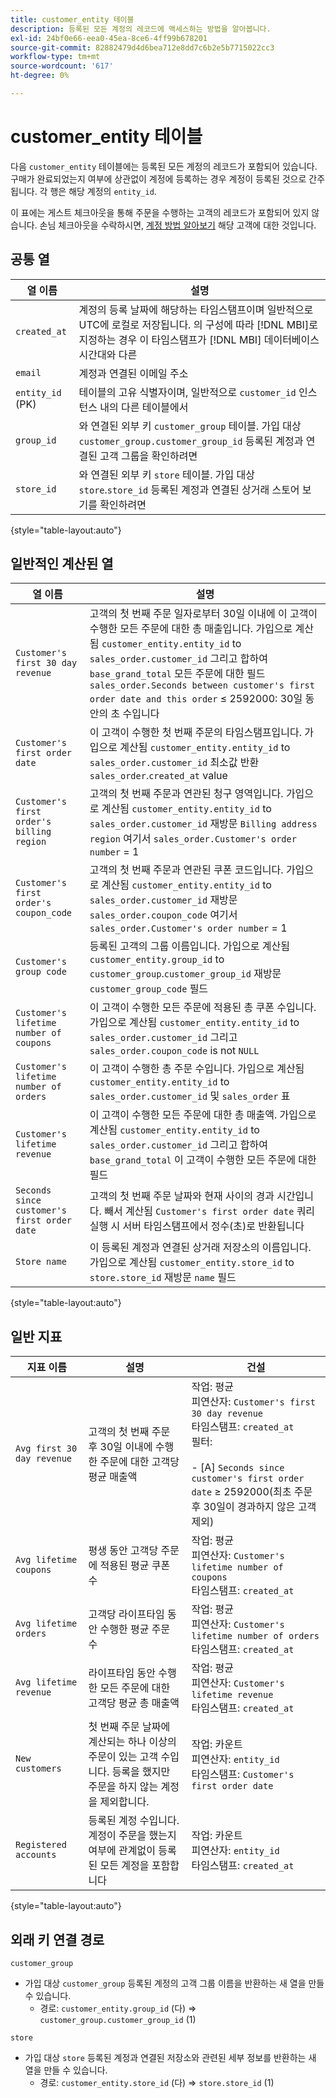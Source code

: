```yaml
---
title: customer_entity 테이블
description: 등록된 모든 계정의 레코드에 액세스하는 방법을 알아봅니다.
exl-id: 24bf0e66-eea0-45ea-8ce6-4ff99b678201
source-git-commit: 82882479d4d6bea712e8dd7c6b2e5b7715022cc3
workflow-type: tm+mt
source-wordcount: '617'
ht-degree: 0%

---
```


# customer_entity 테이블

다음 `customer_entity` 테이블에는 등록된 모든 계정의 레코드가 포함되어 있습니다. 구매가 완료되었는지 여부에 상관없이 계정에 등록하는 경우 계정이 등록된 것으로 간주됩니다. 각 행은 해당 계정의 `entity_id`.

이 표에는 게스트 체크아웃을 통해 주문을 수행하는 고객의 레코드가 포함되어 있지 않습니다. 손님 체크아웃을 수락하시면, [계정 방법 알아보기](../data-warehouse-mgr/guest-orders.md) 해당 고객에 대한 것입니다.

## 공통 열

| **열 이름** | **설명** |
|---|---|
| `created_at` | 계정의 등록 날짜에 해당하는 타임스탬프이며 일반적으로 UTC에 로컬로 저장됩니다. 의 구성에 따라 [!DNL MBI]로 지정하는 경우 이 타임스탬프가 [!DNL MBI] 데이터베이스 시간대와 다른 |
| `email` | 계정과 연결된 이메일 주소 |
| `entity_id` (PK) | 테이블의 고유 식별자이며, 일반적으로 `customer_id` 인스턴스 내의 다른 테이블에서 |
| `group_id` | 와 연결된 외부 키 `customer_group` 테이블. 가입 대상 `customer_group.customer_group_id` 등록된 계정과 연결된 고객 그룹을 확인하려면 |
| `store_id` | 와 연결된 외부 키 `store` 테이블. 가입 대상 `store`.`store_id` 등록된 계정과 연결된 상거래 스토어 보기를 확인하려면 |

{style=&quot;table-layout:auto&quot;}

## 일반적인 계산된 열

| **열 이름** | **설명** |
|---|---|
| `Customer's first 30 day revenue` | 고객의 첫 번째 주문 일자로부터 30일 이내에 이 고객이 수행한 모든 주문에 대한 총 매출입니다. 가입으로 계산됨 `customer_entity.entity_id` to `sales_order.customer_id` 그리고 합하여 `base_grand_total` 모든 주문에 대한 필드 `sales_order.Seconds between customer's first order date and this order` ≤ 2592000: 30일 동안의 초 수입니다 |
| `Customer's first order date` | 이 고객이 수행한 첫 번째 주문의 타임스탬프입니다. 가입으로 계산됨 `customer_entity.entity_id` to `sales_order.customer_id` 최소값 반환 `sales_order`.`created_at` value |
| `Customer's first order's billing region` | 고객의 첫 번째 주문과 연관된 청구 영역입니다. 가입으로 계산됨 `customer_entity.entity_id` to `sales_order.customer_id` 재방문 `Billing address region` 여기서 `sales_order.Customer's order number` = 1 |
| `Customer's first order's coupon_code` | 고객의 첫 번째 주문과 연관된 쿠폰 코드입니다. 가입으로 계산됨 `customer_entity.entity_id` to `sales_order.customer_id` 재방문 `sales_order.coupon_code` 여기서 `sales_order.Customer's order number` = 1 |
| `Customer's group code` | 등록된 고객의 그룹 이름입니다. 가입으로 계산됨 `customer_entity.group_id` to `customer_group`.`customer_group_id` 재방문 `customer_group_code` 필드 |
| `Customer's lifetime number of coupons` | 이 고객이 수행한 모든 주문에 적용된 총 쿠폰 수입니다. 가입으로 계산됨 `customer_entity.entity_id` to `sales_order.customer_id` 그리고 `sales_order.coupon_code` is not `NULL` |
| `Customer's lifetime number of orders` | 이 고객이 수행한 총 주문 수입니다. 가입으로 계산됨 `customer_entity.entity_id` to `sales_order.customer_id` 및 `sales_order` 표 |
| `Customer's lifetime revenue` | 이 고객이 수행한 모든 주문에 대한 총 매출액. 가입으로 계산됨 `customer_entity.entity_id` to `sales_order.customer_id` 그리고 합하여 `base_grand_total` 이 고객이 수행한 모든 주문에 대한 필드 |
| `Seconds since customer's first order date` | 고객의 첫 번째 주문 날짜와 현재 사이의 경과 시간입니다. 빼서 계산됨 `Customer's first order date` 쿼리 실행 시 서버 타임스탬프에서 정수(초)로 반환됩니다 |
| `Store name` | 이 등록된 계정과 연결된 상거래 저장소의 이름입니다. 가입으로 계산됨 `customer_entity.store_id` to `store.store_id` 재방문 `name` 필드 |

{style=&quot;table-layout:auto&quot;}

## 일반 지표

| **지표 이름** | **설명** | **건설** |
|---|---|---|
| `Avg first 30 day revenue` | 고객의 첫 번째 주문 후 30일 이내에 수행한 주문에 대한 고객당 평균 매출액 | 작업: 평균<br/>피연산자: `Customer's first 30 day revenue`<br/>타임스탬프: `created_at`<br/>필터:<br/><br/>- \[A\] `Seconds since customer's first order date` ≥ 2592000(최초 주문 후 30일이 경과하지 않은 고객 제외) |
| `Avg lifetime coupons` | 평생 동안 고객당 주문에 적용된 평균 쿠폰 수 | 작업: 평균<br/>피연산자: `Customer's lifetime number of coupons`<br/>타임스탬프: `created_at` |
| `Avg lifetime orders` | 고객당 라이프타임 동안 수행한 평균 주문 수 | 작업: 평균<br/>피연산자: `Customer's lifetime number of orders`<br/>타임스탬프: `created_at` |
| `Avg lifetime revenue` | 라이프타임 동안 수행한 모든 주문에 대한 고객당 평균 총 매출액 | 작업: 평균<br/>피연산자: `Customer's lifetime revenue`<br/>타임스탬프: `created_at` |
| `New customers` | 첫 번째 주문 날짜에 계산되는 하나 이상의 주문이 있는 고객 수입니다. 등록을 했지만 주문을 하지 않는 계정을 제외합니다. | 작업: 카운트<br/>피연산자: `entity_id`<br/>타임스탬프: `Customer's first order date` |
| `Registered accounts` | 등록된 계정 수입니다. 계정이 주문을 했는지 여부에 관계없이 등록된 모든 계정을 포함합니다 | 작업: 카운트<br/>피연산자: `entity_id`<br/>타임스탬프: `created_at` |

{style=&quot;table-layout:auto&quot;}

## 외래 키 연결 경로

`customer_group`

* 가입 대상 `customer_group` 등록된 계정의 고객 그룹 이름을 반환하는 새 열을 만들 수 있습니다.
   * 경로: `customer_entity.group_id` (다) => `customer_group.customer_group_id` (1)

`store`

* 가입 대상 `store` 등록된 계정과 연결된 저장소와 관련된 세부 정보를 반환하는 새 열을 만들 수 있습니다.
   * 경로: `customer_entity.store_id` (다) => `store.store_id` (1)
